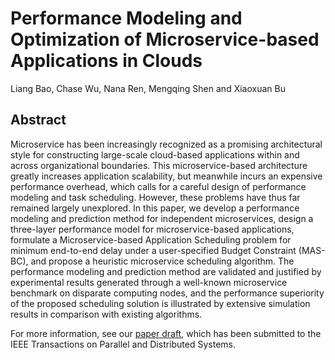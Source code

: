 # Performance Modeling and Optimization of Microservice-based Applications in Clouds
Liang Bao, Chase Wu, Nana Ren, Mengqing Shen and Xiaoxuan Bu

## Abstract
Microservice has been increasingly recognized as a promising architectural style for constructing large-scale cloud-based applications within and across organizational boundaries. This microservice-based architecture greatly increases application scalability, but meanwhile incurs an expensive performance overhead, which calls for a careful design of performance modeling and task scheduling. However, these problems have thus far remained largely unexplored. In this paper, we develop a performance modeling and prediction method for independent microservices, design a three-layer performance model for microservice-based applications, formulate a Microservice-based Application Scheduling problem for minimum end-to-end delay under a user-specified Budget Constraint (MAS-BC), and propose a heuristic microservice scheduling algorithm. The performance modeling and prediction method are validated and justified by experimental results generated through a well-known microservice benchmark on disparate computing nodes, and the performance superiority of the proposed scheduling solution is illustrated by extensive simulation results in comparison with existing algorithms.

For more information, see our [paper draft](https://github.com/sselab/autoconfig/blob/master/autoconfig.pdf), which has been submitted to the IEEE Transactions on Parallel and Distributed Systems.
